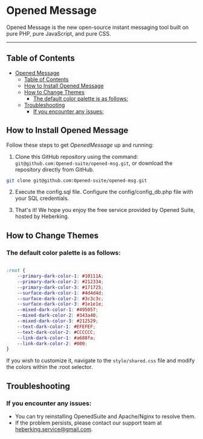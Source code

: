# Opened Message

Opened Message is the new open-source instant messaging tool built on pure PHP, pure JavaScript, and pure CSS.

---

## Table of Contents 
- [Opened Message](#opened-message)
  - [Table of Contents](#table-of-contents)
  - [How to Install Opened Message](#how-to-install-opened-message)
  - [How to Change Themes](#how-to-change-themes)
    - [The default color palette is as follows:](#the-default-color-palette-is-as-follows)
  - [Troubleshooting](#troubleshooting)
    - [If you encounter any issues:](#if-you-encounter-any-issues)
      



## How to Install Opened Message

Follow these steps to get *OpenedMessage* up and running:

1. Clone this GitHub repository using the command: `git@github.com:Opened-suite/opened-msg.git`, or download the repository directly from GitHub.
   
```bash
git clone git@github.com:Opened-suite/opened-msg.git
```
2. Execute the config.sql file.
Configure the config/config_db.php file with your SQL credentials.

3. That's it! We hope you enjoy the free service provided by Opened Suite, hosted by Heberking.


## How to Change Themes
### The default color palette is as follows:



```css

:root {
    --primary-dark-color-1: #10111A;
    --primary-dark-color-2: #212334;
    --primary-dark-color-3: #171725;
    --surface-dark-color-1: #4d4d4d;
    --surface-dark-color-2: #3c3c3c;
    --surface-dark-color-3: #1e1e1e;
    --mixed-dark-color-1: #495057;
    --mixed-dark-color-2: #343a40;
    --mixed-dark-color-3: #212529;
    --text-dark-color-1: #EFEFEF;
    --text-dark-color-2: #CCCCCC;
    --link-dark-color-1: #a688fa;
    --link-dark-color-2: #000;
}
```
If you wish to customize it, navigate to the `style/shared.css` file and modify the colors within the :root selector.

## Troubleshooting
### If you encounter any issues:

* You can try reinstalling OpenedSuite and Apache/Nginx to resolve them.
* If the problem persists, please contact our support team at heberking.service@gmail.com.